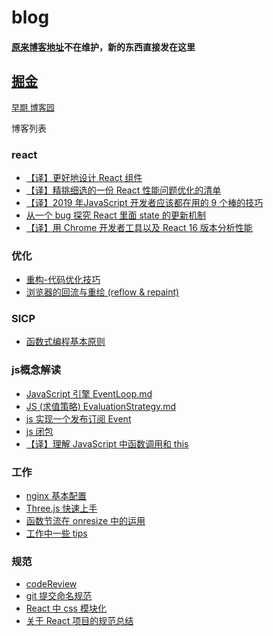 # blog
#### [原来博客地址](http://sundjly.site/)不在维护，新的东西直接发在这里

## [掘金](https://juejin.im/user/5a1296dd51882512a860eb1a/posts) 

<font color=gray size=2>[早期 博客园](https://www.cnblogs.com/sundjly/)</font>
 
博客列表

### react
- [【译】更好地设计 React 组件](https://juejin.im/post/5c90ea99e51d451c2911fb77)
- [【译】精挑细选的一份 React 性能问题优化的清单](https://juejin.im/post/5c905d166fb9a070c85902be)
- [【译】2019 年JavaScript 开发者应该都在用的 9 个棒的技巧](https://juejin.im/post/5c97a2226fb9a070e82c1aa1)
- [从一个 bug 探究 React 里面 state 的更新机制](https://juejin.im/post/5c988b3ae51d452a12197a39)
- [【译】用 Chrome 开发者工具以及 React 16 版本分析性能](https://juejin.im/post/5c8a0c45e51d450d85653590)

### 优化
- [重构-代码优化技巧](优化/重构-代码优化技巧.md)
- [浏览器的回流与重绘 (reflow & repaint)](优化/浏览器的回流与重绘（reflow&repaint）.md)

### SICP
- [函数式编程基本原则](SICP/2-函数式编程基本原则.md)

### js概念解读
- [JavaScript 引擎 EventLoop.md](js概念解读/JavaScript引擎EventLoop.md)
- [JS (求值策略) EvaluationStrategy.md](js概念解读/JS(求值策略)EvaluationStrategy.md)
- [js 实现一个发布订阅 Event](js概念解读/js实现一个发布订阅Event.js)
- [js 闭包](js概念解读/js闭包.md)
- [【译】理解 JavaScript 中函数调用和 this](https://juejin.im/post/5c8cf7956fb9a049cd5519b3)

### 工作
- [nginx 基本配置](工作/nginx基本配置.md)
- [Three.js 快速上手](工作/three.js快速上手.md)
- [函数节流在 onresize 中的运用](工作/函数节流在onresize中的运用.md)
- [工作中一些 tips](工作/工作中一些tips.md)

### 规范
- [codeReview](规范/codeReview.md)
- [git 提交命名规范](规范/git提交命名规范.md)
- [React 中 css 模块化](规范/react中css模块化--cssModules.md)
- [关于 React 项目的规范总结](规范/关于React项目的规范总结.md)



